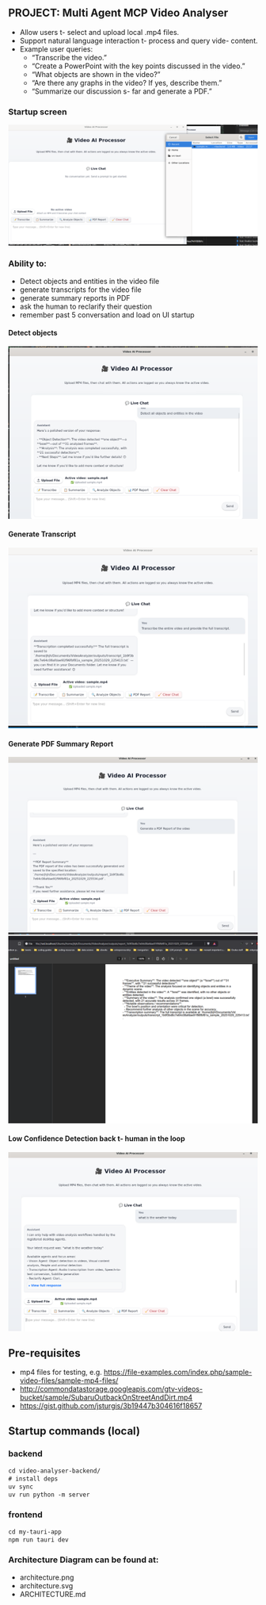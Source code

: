 ## PROJECT: Multi Agent MCP Video Analyser

- Allow users t- select and upload local .mp4 files. 
- Support natural language interaction t- process and query vide- content. 
- Example user queries: 
    - “Transcribe the video.” 
    - “Create a PowerPoint with the key points discussed in the video.” 
    - “What objects are shown in the video?” 
    - “Are there any graphs in the video? If yes, describe them.” 
    - “Summarize our discussion s- far and generate a PDF.” 

### Startup screen
![alt text](images/image.png)

### Ability to:
- Detect objects and entities in the video file
- generate transcripts for the video file
- generate summary reports in PDF
- ask the human to reclarify their question
- remember past 5 conversation and load on UI startup

#### Detect objects
![alt text](images/image-1.png)

#### Generate Transcript
![alt text](images/image-2.png)

#### Generate PDF Summary Report
![alt text](images/image-3.png)
![alt text](images/pdf-output.png)

#### Low Confidence Detection back t- human in the loop
![alt text](images/human.png)

## Pre-requisites
- mp4 files for testing, e.g. https://file-examples.com/index.php/sample-video-files/sample-mp4-files/
- http://commondatastorage.googleapis.com/gtv-videos-bucket/sample/SubaruOutbackOnStreetAndDirt.mp4
- https://gist.github.com/jsturgis/3b19447b304616f18657

## Startup commands (local)

### backend
```
cd video-analyser-backend/
# install deps
uv sync 
uv run python -m server
```

### frontend
```
cd my-tauri-app
npm run tauri dev
```


### Architecture Diagram can be found at:
- architecture.png
- architecture.svg
- ARCHITECTURE.md

